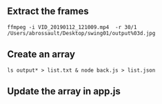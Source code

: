 ## Extract the frames

```
ffmpeg -i VID_20190112_121009.mp4  -r 30/1 /Users/abrossault/Desktop/swing01/output%03d.jpg
```

## Create an array 

```
ls output* > list.txt & node back.js > list.json 
```

## Update the array in app.js


